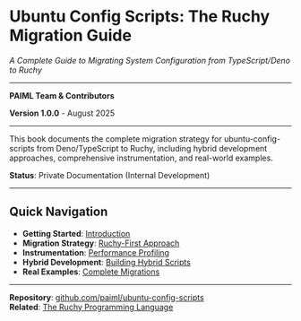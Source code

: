 # Ubuntu Config Scripts: The Ruchy Migration Guide

*A Complete Guide to Migrating System Configuration from TypeScript/Deno to Ruchy*

---

**PAIML Team & Contributors**

**Version 1.0.0** - August 2025

---

This book documents the complete migration strategy for ubuntu-config-scripts from Deno/TypeScript to Ruchy, including hybrid development approaches, comprehensive instrumentation, and real-world examples.

**Status**: Private Documentation (Internal Development)

---

## Quick Navigation

- **Getting Started**: [Introduction](ch00-00-introduction.md)
- **Migration Strategy**: [Ruchy-First Approach](ch01-00-ruchy-first-approach.md)  
- **Instrumentation**: [Performance Profiling](ch02-00-instrumentation.md)
- **Hybrid Development**: [Building Hybrid Scripts](ch03-00-hybrid-scripts.md)
- **Real Examples**: [Complete Migrations](ch12-00-complete-migrations.md)

---

**Repository**: [github.com/paiml/ubuntu-config-scripts](https://github.com/paiml/ubuntu-config-scripts)  
**Related**: [The Ruchy Programming Language](https://github.com/paiml/ruchy-book)